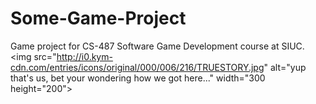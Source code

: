 # Some-Game-Project
Game project for CS-487 Software Game Development course at SIUC.
<img src="http://i0.kym-cdn.com/entries/icons/original/000/006/216/TRUESTORY.jpg" alt="yup that's us, bet your wondering how we got here..." width="300 height="200">
